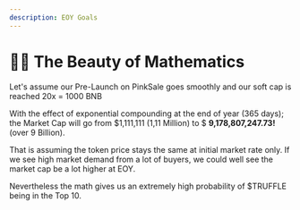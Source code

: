 ```yaml
---
description: EOY Goals
---
```


# 👨🏫 The Beauty of Mathematics

Let's assume our Pre-Launch on PinkSale goes smoothly and our soft cap is reached 20x = 1000 BNB

With the effect of exponential compounding at the end of year (365 days); the Market Cap will go from $1,111,111 (1,11 Million) to $ **9,178,807,247.73!** (over 9 Billion).

That is assuming the token price stays the same at initial market rate only. If we see high market demand from a lot of buyers, we could well see the market cap be a lot higher at EOY.&#x20;

Nevertheless the math gives us an extremely high probability of $TRUFFLE being in the Top 10.
